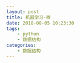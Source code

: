 ```yaml
---
layout: post
title: 机器学习-微
date: 2018-08-05 10:23:30
tags: 
    - python
    - 数据结构
categories: 
    - 数据结构
---
```


##
